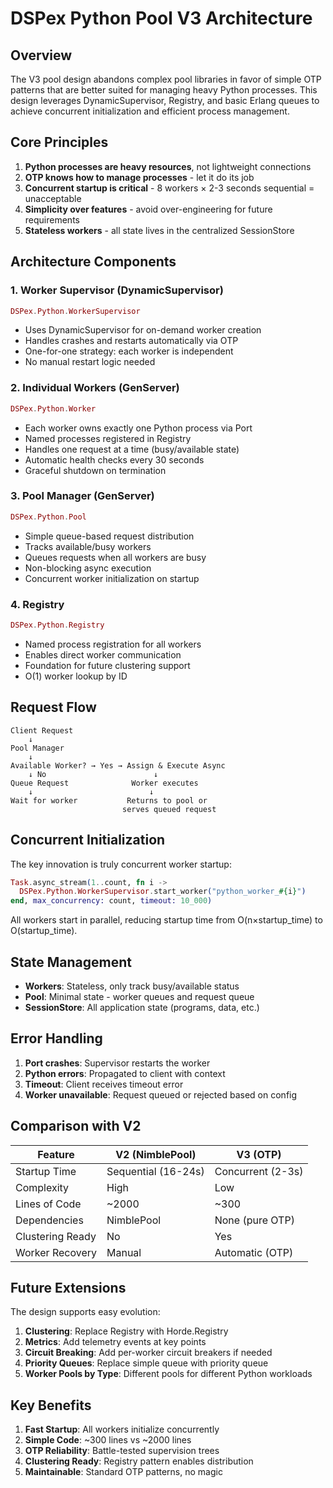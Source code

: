 # DSPex Python Pool V3 Architecture

## Overview

The V3 pool design abandons complex pool libraries in favor of simple OTP patterns that are better suited for managing heavy Python processes. This design leverages DynamicSupervisor, Registry, and basic Erlang queues to achieve concurrent initialization and efficient process management.

## Core Principles

1. **Python processes are heavy resources**, not lightweight connections
2. **OTP knows how to manage processes** - let it do its job
3. **Concurrent startup is critical** - 8 workers × 2-3 seconds sequential = unacceptable
4. **Simplicity over features** - avoid over-engineering for future requirements
5. **Stateless workers** - all state lives in the centralized SessionStore

## Architecture Components

### 1. Worker Supervisor (DynamicSupervisor)

```elixir
DSPex.Python.WorkerSupervisor
```

- Uses DynamicSupervisor for on-demand worker creation
- Handles crashes and restarts automatically via OTP
- One-for-one strategy: each worker is independent
- No manual restart logic needed

### 2. Individual Workers (GenServer)

```elixir
DSPex.Python.Worker
```

- Each worker owns exactly one Python process via Port
- Named processes registered in Registry
- Handles one request at a time (busy/available state)
- Automatic health checks every 30 seconds
- Graceful shutdown on termination

### 3. Pool Manager (GenServer)

```elixir
DSPex.Python.Pool
```

- Simple queue-based request distribution
- Tracks available/busy workers
- Queues requests when all workers are busy
- Non-blocking async execution
- Concurrent worker initialization on startup

### 4. Registry

```elixir
DSPex.Python.Registry
```

- Named process registration for all workers
- Enables direct worker communication
- Foundation for future clustering support
- O(1) worker lookup by ID

## Request Flow

```
Client Request
    ↓
Pool Manager
    ↓
Available Worker? → Yes → Assign & Execute Async
    ↓ No                        ↓
Queue Request              Worker executes
    ↓                          ↓
Wait for worker           Returns to pool or
                         serves queued request
```

## Concurrent Initialization

The key innovation is truly concurrent worker startup:

```elixir
Task.async_stream(1..count, fn i ->
  DSPex.Python.WorkerSupervisor.start_worker("python_worker_#{i}")
end, max_concurrency: count, timeout: 10_000)
```

All workers start in parallel, reducing startup time from O(n×startup_time) to O(startup_time).

## State Management

- **Workers**: Stateless, only track busy/available status
- **Pool**: Minimal state - worker queues and request queue
- **SessionStore**: All application state (programs, data, etc.)

## Error Handling

1. **Port crashes**: Supervisor restarts the worker
2. **Python errors**: Propagated to client with context
3. **Timeout**: Client receives timeout error
4. **Worker unavailable**: Request queued or rejected based on config

## Comparison with V2

| Feature | V2 (NimblePool) | V3 (OTP) |
|---------|-----------------|----------|
| Startup Time | Sequential (16-24s) | Concurrent (2-3s) |
| Complexity | High | Low |
| Lines of Code | ~2000 | ~300 |
| Dependencies | NimblePool | None (pure OTP) |
| Clustering Ready | No | Yes |
| Worker Recovery | Manual | Automatic (OTP) |

## Future Extensions

The design supports easy evolution:

1. **Clustering**: Replace Registry with Horde.Registry
2. **Metrics**: Add telemetry events at key points
3. **Circuit Breaking**: Add per-worker circuit breakers if needed
4. **Priority Queues**: Replace simple queue with priority queue
5. **Worker Pools by Type**: Different pools for different Python workloads

## Key Benefits

1. **Fast Startup**: All workers initialize concurrently
2. **Simple Code**: ~300 lines vs ~2000 lines
3. **OTP Reliability**: Battle-tested supervision trees
4. **Clustering Ready**: Registry pattern enables distribution
5. **Maintainable**: Standard OTP patterns, no magic
